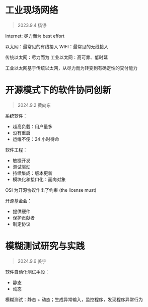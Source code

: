 # 工业现场网络
>  2023.9.4 杨铮

Internet: 尽力而为 best effort

以太网：最常见的有线接入
WIFI：最常见的无线接入

传统以太网：尽力而为
工业以太网：高可靠、低时延

工业以太网基于传统以太网，从尽力而为转变到有确定性的交付能力

# 开源模式下的软件协同创新 
> 2024.9.2 黄向东

系统软件：
- 超高负载：用户量多
- 没有重启
- 运维不便：24 小时待命

软件工程：
- 敏捷开发
- 测试驱动
- 持续集成：版本更新
- 模块化和接口化：面向对象

OSI 为开源协议作出了约束 (the license must)

开源基金会：
- 提供硬件
- 保护贡献者
- 制定协议

# 模糊测试研究与实践
> 2024.9.6 姜宇

软件自动化测试手段：
- 静态
- 动态

模糊测试：静态 + 动态；生成异常输入，监控程序，发现程序异常行为